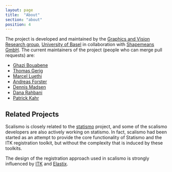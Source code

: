 ```yaml
---
layout: page
title:  "About"
section: "about"
position: 4
---
```


The project is developed and maintained by the [Graphics and Vision Research group](https://gravis.dmi.unibas.ch), [University of Basel](https://www.unibas.ch) in collaboration with [Shapemeans GmbH](https://www.shapemeans.com).
The current maintainers of the project (people who can merge pull requests) are:

* [Ghazi Bouabene](https://github.com/ghazi-bouabene)
* [Thomas Gerig](https://github.com/gerith)
* [Marcel Luethi](https://github.com/marcelluethi)
* [Andreas Forster](https://github.com/Andreas-Forster)
* [Dennis Madsen](https://github.com/madsendennis)
* [Dana Rahbani](https://github.com/DanaRahbani)
* [Patrick Kahr](https://github.com/kahrpatrick)

## Related Projects

Scalismo is closely related to the
[statismo](http://www.github.com/statismo/statismo) project,
and some of the scalismo developers are also actively working on statismo.
In fact, scalismo had been started as an attempt to provide the core functionality of Statismo and the ITK registration toolkit, but without
the complexity that is induced by these toolkits.

The design of the registration approach used in scalismo is strongly influenced by [ITK](http://www.itk.org) and [Elastix](http://elastix.isi.uu.nl).

